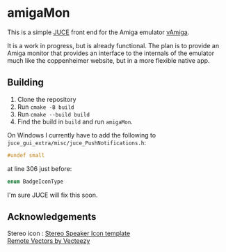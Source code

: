 # amigaMon

This is a simple [JUCE](https://github.com/juce-framework/JUCE) front end for the Amiga emulator [vAmiga](https://github.com/dirkwhoffmann/vAmiga).

It is a work in progress, but is already functional.  The plan is to provide an Amiga monitor that provides an interface to the internals of the emulator much like the coppenheimer website, but in a more flexible native app.

## Building

1. Clone the repository
2. Run `cmake -B build`
3. Run `cmake --build build`
4. Find the build in `build` and run `amigaMon`.

On Windows I currently have to add the following to `juce_gui_extra/misc/juce_PushNotifications.h`:
```cpp
#undef small
```
at line 306 just before:
```cpp
enum BadgeIconType
```
I'm sure JUCE will fix this soon.

## Acknowledgements

Stereo icon : [Stereo Speaker Icon template](https://www.vecteezy.com/vector-art/6693185-stereo-speaker-icon-template-black-color-editable-stereo-speaker-icon-symbol-flat-vector-illustration-for-graphic-and-web-design)  
[Remote Vectors by Vecteezy](https://www.vecteezy.com/free-vector/remote)